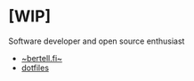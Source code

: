 # [WIP]

Software developer and open source enthusiast

- [~bertell.fi~](https://bertell.fi/)
- [dotfiles](./dotfiles)
